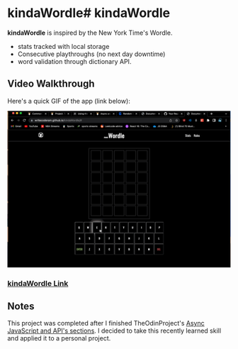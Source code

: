 # kindaWordle# kindaWordle

**kindaWordle** is inspired by the New York Time's Wordle.
  - stats tracked with local storage
  - Consecutive playthroughs (no next day downtime) 
  - word validation through dictionary API. 

## Video Walkthrough

Here's a quick GIF of the app (link below):

![kindaWordle-demo](https://github.com/WriteCodeRAM/kindaWordle/blob/gh-pages/kindaWordle_gif.gif)

### [kindaWordle Link](https://writecoderam.github.io/kindaWordle/)

## Notes
This project was completed after I finished TheOdinProject's [Async JavaScript and API's sections](https://www.theodinproject.com/paths/full-stack-javascript/courses/javascript#asynchronous-javascript-and-apis). I decided to take this recently learned skill and applied it to a personal project.
